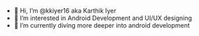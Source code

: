 - 👋 Hi, I’m @kkiyer16 aka Karthik Iyer
- 👀 I’m interested in Android Development and UI/UX designing
- 🌱 I’m currently diving more deeper into android development

<!---
kkiyer16/kkiyer16 is a ✨ special ✨ repository because its `README.md` (this file) appears on your GitHub profile.
You can click the Preview link to take a look at your changes.
--->
